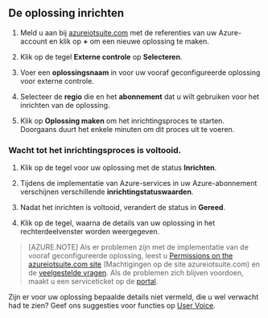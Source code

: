 ## De oplossing inrichten

1.  Meld u aan bij [azureiotsuite.com][lnk azureiotsuite] met de referenties van uw Azure-account en klik op **+** om een nieuwe oplossing te maken.

2.  Klik op de tegel **Externe controle** op **Selecteren**.

3.  Voer een **oplossingsnaam** in voor uw vooraf geconfigureerde oplossing voor externe controle.

4.  Selecteer de **regio** die en het **abonnement** dat u wilt gebruiken voor het inrichten van de oplossing.

5.  Klik op **Oplossing maken** om het inrichtingsproces te starten. Doorgaans duurt het enkele minuten om dit proces uit te voeren.

### Wacht tot het inrichtingsproces is voltooid.

1. Klik op de tegel voor uw oplossing met de status **Inrichten**.
 
2. Tijdens de implementatie van Azure-services in uw Azure-abonnement verschijnen verschillende **inrichtingstatuswaarden**.

3. Nadat het inrichten is voltooid, verandert de status in **Gereed**.

4. Klik op de tegel, waarna de details van uw oplossing in het rechterdeelvenster worden weergegeven.

> [AZURE.NOTE] Als er problemen zijn met de implementatie van de vooraf geconfigureerde oplossing, leest u [Permissions on the azureiotsuite.com site][lnk-permissions] (Machtigingen op de site azureiotsuite.com) en de [veelgestelde vragen][lnk-faq]. Als de problemen zich blijven voordoen, maakt u een serviceticket op de [portal][lnk-portal].

Zijn er voor uw oplossing bepaalde details niet vermeld, die u wel verwacht had te zien? Geef ons suggesties voor functies op [User Voice](https://feedback.azure.com/forums/321918-azure-iot).

[lnk azureiotsuite]: https://www.azureiotsuite.com
[lnk-permissions]: ../articles/iot-suite/iot-suite-permissions.md
[lnk-portal]: http://portal.azure.com/
[lnk-faq]: ../articles/iot-suite/iot-suite-faq.md


<!--HONumber=ago16_HO4-->


